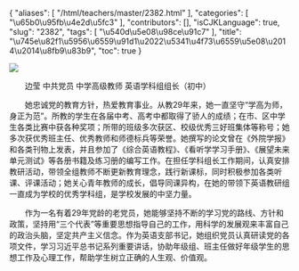{
    "aliases": [
        "/html/teachers/master/2382.html"
    ],
    "categories": [
        "\u65b0\u95fb\u4e2d\u5fc3"
    ],
    "contributors": [],
    "isCJKLanguage": true,
    "slug": "2382",
    "tags": [
        "\u540d\u5e08\u98ce\u91c7"
    ],
    "title": "\u745e\u82f1\u5956\u6559\u91d1\u2022\u5341\u4f73\u6559\u5e08\u2014\u2014\u8fb9\u83b9",
    "toc": true
}

![](https://cdn.tfls.online/mirror/full/bd626df909ed2f46e82aea0199ca961a7bfc9583.jpg)




  





  边莹 中共党员 中学高级教师 英语学科组组长（初中）




  她忠诚党的教育方针，热爱教育事业。从教29年来，她一直坚守“学高为师，身正为范”。所教的学生在各届中考、高考中都取得了骄人的成绩；在市、区中学生各类比赛中获各种奖项；所带的班级多次获区、校级优秀三好班集体等称号；她多次获优秀班主任、优秀教师和师德标兵等荣誉。她撰写的论文曾在《外院学报》和各类刊物上发表，并且参加了《综合英语教程》、《看听学学习手册》、《展望未来单元测试》等各册书籍及练习册的编写工作。在担任学科组长工作期间，认真安排教研活动，带领全组教师不断更新教育理念，践行新课标，同时积极参加各类听课、评课活动；她关心青年教师的成长，倡导同课异构，在她的带领下英语教研组一直成为学校的优秀学科组，是学校发展的中坚力量。




  作为一名有着29年党龄的老党员，她能够坚持不断的学习党的路线、方针和政策，坚持用“三个代表”等重要思想指导自己的工作，用科学的发展观来丰富自己的政治头脑，坚定共产主义信念。作为英语支部书记，她组织党员认真研读党的各项文件，学习习近平总书记系列重要讲话，协助年级组、班主任做好年级学生的思想工作及心理工作，帮助学生树立正确的人生观、价值观。



